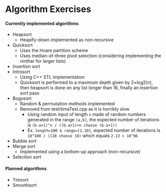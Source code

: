 # Algorithm Exercises
#### Currently implemented algorithms
- Heapsort
  - Heapify-down implemented as non-recursive
- Quicksort
  - Uses the Hoare partition scheme
  - Uses median-of-three pivot selection (considering implementing the ninther for larger lists)
- Insertion sort
- Introsort
  - Using C++ STL implementation
  - Quicksort is performed to a maximum depth given by 2×log2(n), then heapsort is done on any list longer than 16, finally an insertion sort pass
- Bogosort
  - Random & permutation methods implemented
  - Removed from test/timeTest.cpp as it is horribly slow
    - Using random input of length `n` made of random numbers generated in the range `[a,b]`, the expected number of iterations is `(b-a+1)^n / ((b-a+1)+n choose (b-a+1))`
    - Ex. `length=100 & range=[1,10]`, expected number of iterations is `10^100 / (110 choose 10)` which equals `2.13 × 10^96`
- Bubble sort
- Merge sort
  - Implemented using a bottom-up approach (non-recursive)
- Selection sort

#### Planned algorithms
- Timsort
- Smoothsort